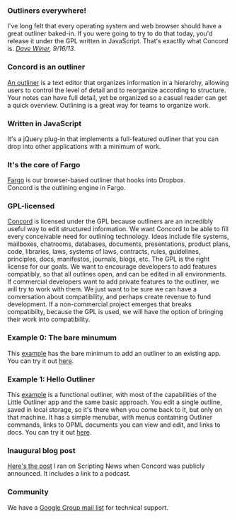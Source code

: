 ### Outliners everywhere!

I've long felt that every operating system and web browser should have a great outliner baked-in. If you were going to try to do that today, you'd release it under the GPL written in JavaScript. That's exactlly what Concord is. <i><a href="http://scripting.com/2013/09/16/concordOurGplOutliner">Dave Winer</a>, 9/16/13.</i>


### Concord is an outliner

<a href="http://docs.fargo.io/outlinerHowto">An outliner</a> is a text editor that organizes information in a hierarchy, allowing users to control the level of detail and to reorganize according to structure. Your notes can have full detail, yet be organized so a casual reader can get a quick overview. Outlining is a great way for teams to organize work. 


### Written in JavaScript

It's a jQuery plug-in that implements a full-featured outliner that you can drop into other applications with a minimum of work. 


### It's the core of Fargo

<a href="http://fargo.io/">Fargo</a> is our browser-based outliner that hooks into Dropbox.  
Concord is the outlining engine in Fargo.


### GPL-licensed

<a href="https://github.com/scripting/concord">Concord</a> is licensed under the GPL because outliners are an incredibly useful way to edit structured information. We want Concord to be able to fill every conceivable need for outlining technology. 
Ideas include file systems, mailboxes, chatrooms, databases, documents, presentations, product plans, code, libraries, laws, systems of laws, contracts, rules, guidelines, principles, docs, manifestos, journals, blogs, etc. 
The GPL is the right license for our goals. We want to encourage developers to add features compatibly, so that all outlines open, and can be edited in all environments. If commercial developers want to add private features to the outliner, we will try to work with them. We just want to be sure we can have a conversation about compatibility, and perhaps create revenue to fund development. If a non-commercial project emerges that breaks compatibilty, because the GPL is used, we will have the option of bringing their work into compatibility. 


### Example 0: The bare minumum

This <a href="https://github.com/scripting/concord/tree/master/example0">example</a> has the bare minimum to add an outliner to an existing app.
You can try it out <a href="http://static.smallpicture.com/concord/example0/index.html">here</a>. 


### Example 1: Hello Outliner

This <a href="https://github.com/scripting/concord/tree/master/example1">example</a> is a functional outliner, with most of the capabilities of the Little Outliner app and the same basic approach. You edit a single outline, saved in local storage, so it's there when you come back to it, but only on that machine.
It has a simple menubar, with menus containing Outliner commands, links to OPML documents you can view and edit, and links to docs.
You can try it out <a href="http://static.smallpicture.com/concord/example1/index.html">here</a>.


### Inaugural blog post

<a href="http://scripting.com/2013/09/16/concordOurGplOutliner">Here's the post</a> I ran on Scripting News when Concord was publicly announced. It includes a link to a podcast.


### Community

We have a <a href="https://groups.google.com/forum/?fromgroups#!forum/smallpicture-concord">Google Group mail list</a> for technical support.


